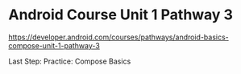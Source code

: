 # Android Course Unit 1 Pathway 3

https://developer.android.com/courses/pathways/android-basics-compose-unit-1-pathway-3

Last Step: Practice: Compose Basics